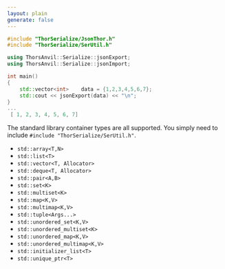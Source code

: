 ```yaml
---
layout: plain
generate: false
---
```

````C++
#include "ThorSerialize/JsonThor.h"
#include "ThorSerialize/SerUtil.h"

using ThorsAnvil::Serialize::jsonExport;
using ThorsAnvil::Serialize::jsonImport;

int main()
{
    std::vector<int>    data = {1,2,3,4,5,6,7};
    std::cout << jsonExport(data) << "\n";
}
...
 [ 1, 2, 3, 4, 5, 6, 7]
````
The standard library container types are all supported. You simply need to include `#include "ThorSerialize/SerUtil.h"`.

* `std::array<T,N>`
* `std::list<T>`
* `std::vector<T, Allocator>`
* `std::deque<T, Allocator>`
* `std::pair<A,B>`
* `std::set<K>`
* `std::multiset<K>`
* `std::map<K,V>`
* `std::multimap<K,V>`
* `std::tuple<Args...>`
* `std::unordered_set<K,V>`
* `std::unordered_multiset<K>`
* `std::unordered_map<K,V>`
* `std::unordered_multimap<K,V>`
* `std::initializer_list<T>`
* `std::unique_ptr<T>`
